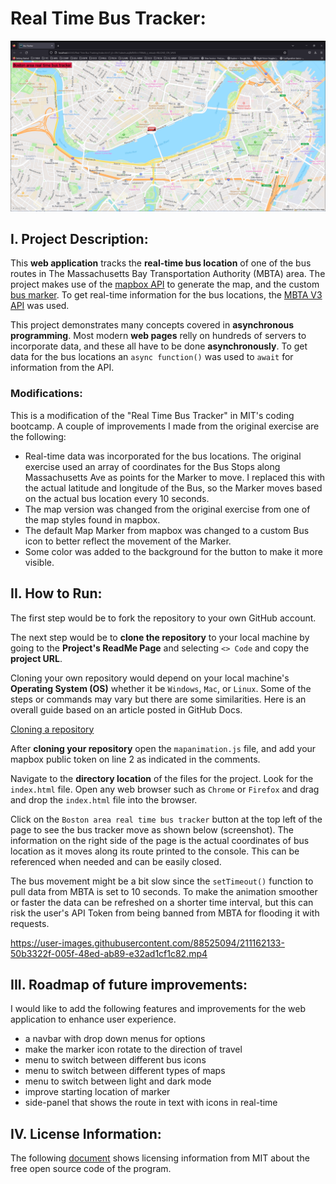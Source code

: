 # Real Time Bus Tracker:

![](ScreenShots_&_Videos/01_ScreenShot.png)

## I. Project Description:

This **web application** tracks the **real-time bus location** of one of the bus routes in The Massachusetts Bay Transportation Authority (MBTA) area. The project makes use of the [mapbox API](https://docs.mapbox.com/mapbox-gl-js/api/) to generate the map, and the custom [bus marker](https://docs.mapbox.com/mapbox-gl-js/api/markers/). To get real-time information for the bus locations, the [MBTA V3 API](https://api-v3.mbta.com/) was used. 

This project demonstrates many concepts covered in **asynchronous programming**. Most modern **web pages** relly on hundreds of servers to incorporate data, and these all have to be done **asynchronously**. To get data for the bus locations an ```async function()``` was used to ```await``` for information from the API.

### Modifications:

This is a modification of the "Real Time Bus Tracker" in MIT's coding bootcamp. A couple of improvements I made from the original exercise are the following:
* Real-time data was incorporated for the bus locations. The original exercise used an array of coordinates for the Bus Stops along Massachusetts Ave as points for the Marker to move. I replaced this with the actual latitude and longitude of the Bus, so the Marker moves based on the actual bus location every 10 seconds.
* The map version was changed from the original exercise from one of the map styles found in mapbox.   
* The default Map Marker from mapbox was changed to a custom Bus icon to better reflect the movement of the Marker.
* Some color was added to the background for the button to make it more visible.


## II. How to Run:

The first step would be to fork the repository to your own GitHub account.

The next step would be to **clone the repository** to your local machine by going to the **Project's ReadMe Page** and selecting ```<> Code``` and copy the **project URL**.

Cloning your own repository would depend on your local machine's **Operating System (OS)** whether it be ```Windows```, ```Mac```, or ```Linux```. Some of the steps or commands may vary but there are some similarities. Here is an overall guide based on an article posted in GitHub Docs.

[Cloning a repository](https://docs.github.com/en/repositories/creating-and-managing-repositories/cloning-a-repository?platform=linux)

After **cloning your repository** open the ```mapanimation.js``` file, and add your mapbox public token on line 2 as indicated in the comments.

Navigate to the **directory location** of the files for the project. Look for the ```index.html``` file. Open any web browser such as ```Chrome``` or ```Firefox``` and drag and drop the ```index.html``` file into the browser.

Click on the ```Boston area real time bus tracker``` button at the top left of the page to see the bus tracker move as shown below (screenshot). The information on the right side of the page is the actual coordinates of bus location as it moves along its route printed to the console. This can be referenced when needed and can be easily closed.

The bus movement might be a bit slow since the ```setTimeout()``` function to pull data from MBTA is set to 10 seconds. To make the animation smoother or faster the data can be refreshed on a shorter time interval, but this can risk the user's API Token from being banned from MBTA for flooding it with requests. 

https://user-images.githubusercontent.com/88525094/211162133-50b3322f-005f-48ed-ab89-e32ad1cf1c82.mp4

## III. Roadmap of future improvements:

I would like to add the following features and improvements for the web application to enhance user experience.

* a navbar with drop down menus for options
* make the marker icon rotate to the direction of travel
* menu to switch between different bus icons
* menu to switch between different types of maps
* menu to switch between light and dark mode
* improve starting location of marker
* side-panel that shows the route in text with icons in real-time

## IV. License Information:

The following [document](./LICENSE) shows licensing information from MIT about the free open source code of the program.
